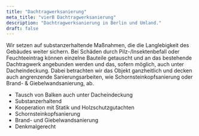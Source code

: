 ```yaml
---
title: "Dachtragwerksanierung"
meta_title: "vierB Dachtragwerksanierung"
description: "Dachtragwerksanierung in Berlin und Umland."
draft: false
---
```


Wir setzen auf substanzerhaltende Maßnahmen, die die Langlebigkeit des Gebäudes weiter sichern. Bei Schäden durch Pilz-/Insektenbefall oder Feuchteeintrag können einzelne Bauteile getauscht und an das bestehende Dachtragwerk angebunden werden und das, sofern möglich, auch unter Dacheindeckung. Dabei betrachten wir das Objekt ganzheitlich und decken auch angrenzende Sanierungsarbeiten, wie Schornsteinkopfsanierung oder Brand- & Giebelwandsanierung, ab.

- Tausch von Balken auch unter Dacheindeckung
- Substanzerhaltend
- Kooperation mit Statik und Holzschutzgutachten
- Schornsteinkopfsanierung
- Brand- und Giebelwandsanierung
- Denkmalgerecht